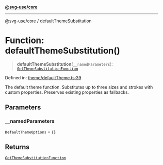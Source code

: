 [**@svg-use/core**](../README.md)

---

[@svg-use/core](../README.md) / defaultThemeSubstitution

# Function: defaultThemeSubstitution()

> **defaultThemeSubstitution**(`__namedParameters`):
> [`GetThemeSubstitutionFunction`](../type-aliases/GetThemeSubstitutionFunction.md)

Defined in:
[theme/defaultTheme.ts:39](https://github.com/fpapado/svg-use/blob/main/packages/core/src/theme/defaultTheme.ts#L39)

The default theme function. Substitutes up to three sizes and strokes with
custom properties. Preserves existing properties as fallbacks.

## Parameters

### \_\_namedParameters

`DefaultThemeOptions` = `{}`

## Returns

[`GetThemeSubstitutionFunction`](../type-aliases/GetThemeSubstitutionFunction.md)

